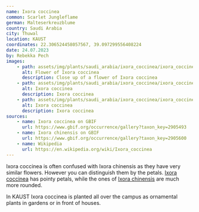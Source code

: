 ```yaml
---
name: Ixora coccinea
common: Scarlet Jungleflame
german: Malteserkreuzblume
country: Saudi Arabia
city: Thuwal
location: KAUST
coordinates: 22.306524458057567, 39.097299556408224
date: 24.07.2023
by: Rebekka Pech
images:
    - path: assets/img/plants/saudi_arabia/ixora_coccinea/ixora_coccinea_1.jpg
      alt: Flower of Ixora coccinea
      description: Close up of a flower of Ixora coccinea
    - path: assets/img/plants/saudi_arabia/ixora_coccinea/ixora_coccinea_2.jpg
      alt: Ixora coccinea
      description: Ixora coccinea
    - path: assets/img/plants/saudi_arabia/ixora_coccinea/ixora_coccinea_3.jpg
      alt: Ixora coccinea
      description: Ixora coccinea
sources:
    - name: Ixora coccinea on GBIF
      url: https://www.gbif.org/occurrence/gallery?taxon_key=2905493
    - name: Ixora chinensis on GBIF
      url: https://www.gbif.org/occurrence/gallery?taxon_key=2905600
    - name: Wikipedia
      url: https://en.wikipedia.org/wiki/Ixora_coccinea
---
```


Ixora coccinea is often confused with Ixora chinensis as they have very similar flowers. However you can distinguish them by the petals. <a class="plink" href="https://www.gbif.org/occurrence/gallery?taxon_key=2905493">Ixora coccinea</a> has pointy petals, while the ones of <a class="plink" href="https://www.gbif.org/occurrence/gallery?taxon_key=2905600">Ixora chinensis</a> are much more rounded.

In KAUST Ixora coccinea is planted all over the campus as ornamental plants in gardens or in front of houses.
